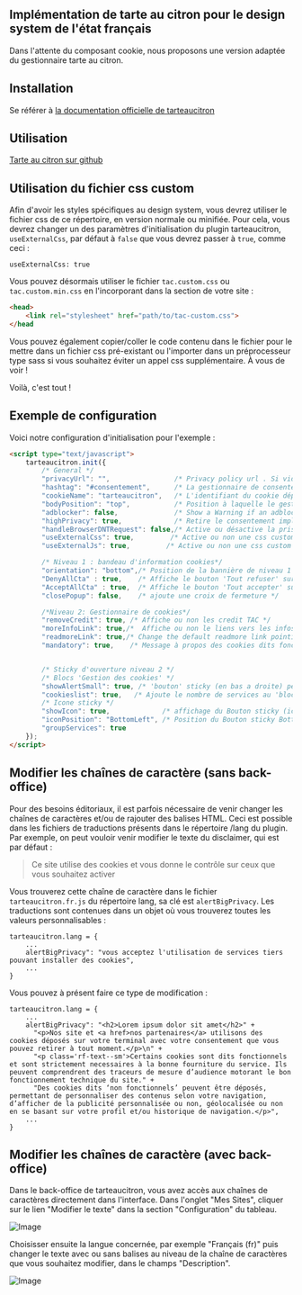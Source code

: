 ## Implémentation de tarte au citron pour le design system de l'état français

Dans l'attente du composant cookie, nous proposons une version adaptée du gestionnaire tarte au citron.

## Installation

Se référer à [la documentation officielle de tarteaucitron](https://tarteaucitron.io/fr/)

## Utilisation

[Tarte au citron sur github](https://github.com/AmauriC/tarteaucitron.js/blob/master/README.md#how-to-use)



## Utilisation du fichier css custom

Afin d'avoir les styles spécifiques au design system, vous devrez utiliser le fichier css de ce répertoire, en version normale ou minifiée. Pour cela, vous devrez changer un des paramètres d'initialisation du plugin tarteaucitron, `useExternalCss`, par défaut à `false` que vous devrez passer à `true`, comme ceci :

```
useExternalCss: true
```
Vous pouvez désormais utiliser le fichier `tac.custom.css` ou `tac.custom.min.css` en l'incorporant dans la section <head> de votre site :
```html
<head>
    <link rel="stylesheet" href="path/to/tac-custom.css">
</head
```
Vous pouvez également copier/coller le code contenu dans le fichier pour le mettre dans un fichier css pré-existant ou l'importer dans un préprocesseur type sass si vous souhaitez éviter un appel css supplémentaire. À vous de voir !

Voilà, c'est tout !

## Exemple de configuration

Voici notre configuration d'initialisation pour l'exemple :
```html
<script type="text/javascript">
    tarteaucitron.init({
        /* General */
        "privacyUrl": "",                /* Privacy policy url . Si vide, le lien Politique de confidencialité du bandeau ne s'affiche pas*/
        "hashtag": "#consentement",      /* La gestionnaire de consentement s'ouvre avec ce hashtag lorsqu'il est placé dans l'url */
        "cookieName": "tarteaucitron",   /* L'identifiant du cookie déposé sur le poste utilisateur */
        "bodyPosition": "top",           /* Position à laquelle le gestionnaire - niveau 2 -  est inséré dans la page (top ou bottom). Pour que les technologies d'assistance puisse y acceder rapidement à la navigation, 'top' est la valeur privilégiée. */
        "adblocker": false,              /* Show a Warning if an adblocker is detected */
        "highPrivacy": true,             /* Retire le consentement implicite (au scroll ou à la navigation) Activé par défaut, donc on peut le retirer de cette config */
        "handleBrowserDNTRequest": false,/* Active ou désactive la prise en compte du Do Not track Navigateur. Si le DNT est activé, aucun cookie n'est déposé */
        "useExternalCss": true,         /* Active ou non une css custom - désactive ou non la css par défaut */
        "useExternalJs": true,         /* Active ou non une css custom - désactive ou non la css par défaut */

        /* Niveau 1 : bandeau d'information cookies*/
        "orientation": "bottom",/* Position de la bannière de niveau 1 (middle - top - bottom). Si la position est middle, il y a un overlay derrière donc laisser à top ou bottom. */
        "DenyAllCta" : true,    /* Affiche le bouton 'Tout refuser' sur le bandeau de niveau 1 */
        "AcceptAllCta" : true,  /* Affiche le bouton 'Tout accepter' sur le bandeau de niveau 1 */
        "closePopup": false,    /* ajoute une croix de fermeture */

        /*Niveau 2: Gestionnaire de cookies*/
        "removeCredit": true, /* Affiche ou non les credit TAC */
        "moreInfoLink": true,/*  Affiche ou non le liens vers les infos*/
        "readmoreLink": true,/* Change the default readmore link pointing to tarteaucitron.io */
        "mandatory": true,    /* Message à propos des cookies dits fonctionnels  */


        /* Sticky d'ouverture niveau 2 */
        /* Blocs 'Gestion des cookies' */
        "showAlertSmall": true, /* 'bouton' sticky (en bas a droite) permettant d'ouvrir le gestionnaire de niveau 2*/
        "cookieslist": true,   /* Ajoute le nombre de services au 'block' sticky */
        /* Icone sticky */
        "showIcon": true,             /* affichage du Bouton sticky (icone citron) pour ouvrir le gestionnaire */
        "iconPosition": "BottomLeft", /* Position du Bouton sticky BottomRight, BottomLeft, TopRight and TopLeft */
        "groupServices": true
    });
</script>
```

## Modifier les chaînes de caractère (sans back-office)

Pour des besoins éditoriaux, il est parfois nécessaire de venir changer les chaînes de caractères et/ou de rajouter des balises HTML. Ceci est possible dans les fichiers de traductions présents dans le répertoire /lang du plugin.
Par exemple, on peut vouloir venir modifier le texte du disclaimer, qui est par défaut :

> Ce site utilise des cookies et vous donne le contrôle sur ceux que vous souhaitez activer

Vous trouverez cette chaîne de caractère dans le fichier `tarteaucitron.fr.js` du répertoire lang, sa clé est `alertBigPrivacy`. Les traductions sont contenues dans un objet où vous trouverez toutes les valeurs personnalisables :
```
tarteaucitron.lang = {
    ...
    alertBigPrivacy": "vous acceptez l'utilisation de services tiers pouvant installer des cookies",
    ...
}
```

Vous pouvez à présent faire ce type de modification : 
```
tarteaucitron.lang = {
    ...
    alertBigPrivacy": "<h2>Lorem ipsum dolor sit amet</h2>" +
      "<p>Nos site et <a href>nos partenaires</a> utilisons des cookies déposés sur votre terminal avec votre consentement que vous pouvez retirer à tout moment.</p>\n" +
      "<p class='rf-text--sm'>Certains cookies sont dits fonctionnels et sont strictement necessaires à la bonne fourniture du service. Ils peuvent comprendrent des traceurs de mesure d’audience motorant le bon fonctionnement technique du site." +
      "Des cookies dits ‘non fonctionnels’ peuvent être déposés, permettant de personnaliser des contenus selon votre navigation, d’afficher de la publicité personnalisée ou non, géolocalisée ou non en se basant sur votre profil et/ou historique de navigation.</p>",
    ...
}
```
## Modifier les chaînes de caractère (avec back-office)

Dans le back-office de tarteaucitron, vous avez accès aux chaînes de caractères directement dans l'interface.
Dans l'onglet "Mes Sites", cliquer sur le lien "Modifier le texte" dans la section "Configuration" du tableau. 

![Image](../main/img/accueil.png?raw=true)

Choisisser ensuite la langue concernée, par exemple "Français (fr)" puis changer le texte avec ou sans balises au niveau de la chaîne de caractères que vous souhaitez modifier, dans le champs "Description".

![Image](../main/img/configuration.png?raw=true)
